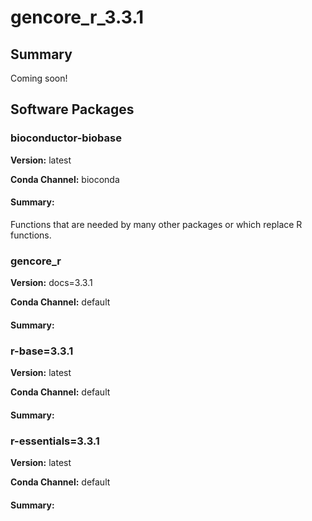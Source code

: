 # gencore_r_3.3.1
## Summary

Coming soon!

## Software Packages

### bioconductor-biobase
**Version:** latest

**Conda Channel:** bioconda

#### Summary:
Functions that are needed by many other packages or which replace R functions.



### gencore_r
**Version:** docs=3.3.1

**Conda Channel:** default

#### Summary:




### r-base=3.3.1
**Version:** latest

**Conda Channel:** default

#### Summary:




### r-essentials=3.3.1
**Version:** latest

**Conda Channel:** default

#### Summary:




